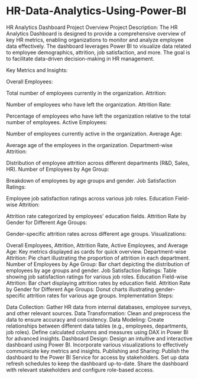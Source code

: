 # HR-Data-Analytics-Using-Power-BI
HR Analytics Dashboard Project Overview
Project Description:
The HR Analytics Dashboard is designed to provide a comprehensive overview of key HR metrics, enabling organizations to monitor and analyze employee data effectively. The dashboard leverages Power BI to visualize data related to employee demographics, attrition, job satisfaction, and more. The goal is to facilitate data-driven decision-making in HR management.

Key Metrics and Insights:

Overall Employees:

Total number of employees currently in the organization.
Attrition:

Number of employees who have left the organization.
Attrition Rate:

Percentage of employees who have left the organization relative to the total number of employees.
Active Employees:

Number of employees currently active in the organization.
Average Age:

Average age of the employees in the organization.
Department-wise Attrition:

Distribution of employee attrition across different departments (R&D, Sales, HR).
Number of Employees by Age Group:

Breakdown of employees by age groups and gender.
Job Satisfaction Ratings:

Employee job satisfaction ratings across various job roles.
Education Field-wise Attrition:

Attrition rate categorized by employees' education fields.
Attrition Rate by Gender for Different Age Groups:

Gender-specific attrition rates across different age groups.
Visualizations:

Overall Employees, Attrition, Attrition Rate, Active Employees, and Average Age:
Key metrics displayed as cards for quick overview.
Department-wise Attrition:
Pie chart illustrating the proportion of attrition in each department.
Number of Employees by Age Group:
Bar chart depicting the distribution of employees by age groups and gender.
Job Satisfaction Ratings:
Table showing job satisfaction ratings for various job roles.
Education Field-wise Attrition:
Bar chart displaying attrition rates by education field.
Attrition Rate by Gender for Different Age Groups:
Donut charts illustrating gender-specific attrition rates for various age groups.
Implementation Steps:

Data Collection:
Gather HR data from internal databases, employee surveys, and other relevant sources.
Data Transformation:
Clean and preprocess the data to ensure accuracy and consistency.
Data Modeling:
Create relationships between different data tables (e.g., employees, departments, job roles).
Define calculated columns and measures using DAX in Power BI for advanced insights.
Dashboard Design:
Design an intuitive and interactive dashboard using Power BI.
Incorporate various visualizations to effectively communicate key metrics and insights.
Publishing and Sharing:
Publish the dashboard to the Power BI Service for access by stakeholders.
Set up data refresh schedules to keep the dashboard up-to-date.
Share the dashboard with relevant stakeholders and configure role-based access.
